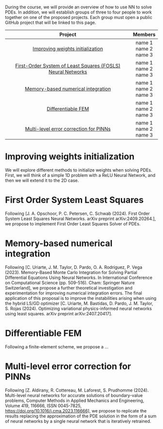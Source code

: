 
During the course, we will provide an overview of how to use NN to solve PDEs. In addition, we will establish groups of three to four people to work together on one of the proposed projects. Each group must open a public GitHub project that will be linked to this page.

| Project |  Members | 
| :---:   | :---: |
| [Improving weights initialization](#initialization)  | name 1 <br/> name 2 <br/> name 3|
| [First-Order System of Least Squares (FOSLS) Neural Networks](#fols)    | name 1 <br/> name 2 <br/> name 3|
| [Memory-based numerical integration](#int)| name 1 <br/> name 2 <br/> name 3|
| [Differentiable FEM](#diffFEM) | name 1 <br/> name 2 <br/> name 3|
| [Multi-level error correction for PINNs](#Multi-levelPINNs)  | name 1 <br/> name 2 <br/> name 3|


# <a id="initialization"></a> Improving weights initialization
We will explore different methods to initialize weights when solving PDEs. First, we will think of a simple 1D problem with a ReLU Neural Network, and then we will extend it to the 2D case.
# <a id="fols"></a> First Order System Least Squares
Following [J. A. Opschoor, P. C. Petersen, C. Schwab (2024). First Order System Least Squares Neural Networks. arXiv preprint arXiv:2409.20264.], we propose to implement First Order Least Squares Solver of PDEs. 
# <a id="int"></a> Memory-based numerical integration
Following [C. Uriarte, J. M. Taylor, D. Pardo, O. A. Rodríguez, P. Vega (2023). Memory-Based Monte Carlo Integration for Solving Partial Differential Equations Using Neural Networks. In International Conference on Computational Science (pp. 509-516). Cham: Springer Nature Switzerland], we propose a further theoretical investigation and experimentation for improving numerical integration errors. The final application of this proposal is to improve the instabilities arising when using the hybrid LS/GD optimizer [C. Uriarte, M. Bastidas, D. Pardo, J. M. Taylor, S. Rojas (2024). Optimizing variational physics-informed neural networks using least squares. arXiv preprint arXiv:2407.20417].
# <a id="diffFEM"></a> Differentiable FEM
Following a finite-element scheme, we propose a ...
# <a id="Multi-levelPINNs"></a> Multi-level error correction for PINNs
Following [Z. Aldirany, R. Cottereau, M. Laforest, S. Prudhomme (2024). Multi-level neural networks for accurate solutions of boundary-value problems, Computer Methods in Applied Mechanics and Engineering, Volume 419, 116666, ISSN 0045-7825, https://doi.org/10.1016/j.cma.2023.116666], we propose to replicate the results replacing the approximation of the PDE solution in the form of a sum of neural networks by a single neural network that is iteratively retrained.


